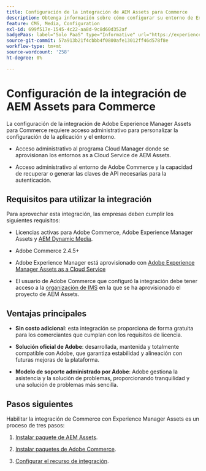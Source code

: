 ```yaml
---
title: Configuración de la integración de AEM Assets para Commerce
description: Obtenga información sobre cómo configurar su entorno de Experience Manager Assets para administrar los recursos de Commerce de su tienda.
feature: CMS, Media, Configuration
exl-id: 699f517e-1545-4c22-aa8d-9c8d60d352af
badgePaas: label="Solo PaaS" type="Informative" url="https://experienceleague.adobe.com/es/docs/commerce/user-guides/product-solutions" tooltip="Se aplica solo a proyectos de Adobe Commerce en la nube (infraestructura PaaS administrada por Adobe) y a proyectos locales."
source-git-commit: 57a913b21f4cbbb4f0800afe13012ff46d578f8e
workflow-type: tm+mt
source-wordcount: '258'
ht-degree: 0%

---
```


# Configuración de la integración de AEM Assets para Commerce

La configuración de la integración de Adobe Experience Manager Assets para Commerce requiere acceso administrativo para personalizar la configuración de la aplicación y el entorno.

- Acceso administrativo al programa Cloud Manager donde se aprovisionan los entornos as a Cloud Service de AEM Assets.

- Acceso administrativo al entorno de Adobe Commerce y la capacidad de recuperar o generar las claves de API necesarias para la autenticación.

## Requisitos para utilizar la integración

Para aprovechar esta integración, las empresas deben cumplir los siguientes requisitos:

- Licencias activas para Adobe Commerce, Adobe Experience Manager Assets y [AEM Dynamic Media](https://experienceleague.adobe.com/es/docs/experience-manager-65/content/assets/dynamic/administering-dynamic-media).

- Adobe Commerce 2.4.5+

- Adobe Experience Manager está aprovisionado con [Adobe Experience Manager Assets as a Cloud Service](https://experienceleague.adobe.com/es/docs/experience-manager-cloud-service/content/assets/overview)

- El usuario de Adobe Commerce que configuró la integración debe tener acceso a la [organización de IMS](https://experienceleague.adobe.com/es/docs/core-services/interface/administration/organizations#concept_EA8AEE5B02CF46ACBDAD6A8508646255) en la que se ha aprovisionado el proyecto de AEM Assets.

## Ventajas principales

- **Sin costo adicional**: esta integración se proporciona de forma gratuita para los comerciantes que cumplan con los requisitos de licencia.

- **Solución oficial de Adobe**: desarrollada, mantenida y totalmente compatible con Adobe, que garantiza estabilidad y alineación con futuras mejoras de la plataforma.

- **Modelo de soporte administrado por Adobe**: Adobe gestiona la asistencia y la solución de problemas, proporcionando tranquilidad y una solución de problemas más sencilla.

## Pasos siguientes

Habilitar la integración de Commerce con Experience Manager Assets es un proceso de tres pasos:

1. [Instalar paquete de AEM Assets](aem-assets-configure-aem.md).

1. [Instalar paquetes de Adobe Commerce](aem-assets-configure-aem.md).

1. [Configurar el recurso de integración](aem-assets-setup-synchronization.md).

